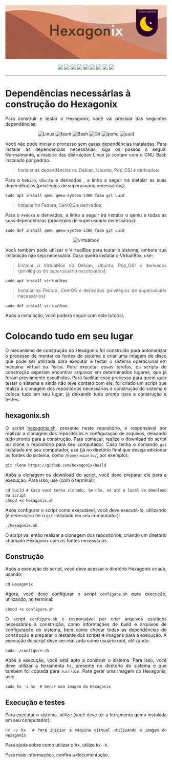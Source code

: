 <!-- Vamos adicionar o logotipo do sistema -->

<p align="center">
<img src="https://github.com/hexagonix/Doc/blob/main/Img/banner.png">
</p>

<div align="center">

![](https://img.shields.io/github/license/hexagonix/build.svg)
![](https://img.shields.io/github/stars/hexagonix/build.svg)
![](https://img.shields.io/github/issues/hexagonix/build.svg)
![](https://img.shields.io/github/issues-closed/hexagonix/build.svg)
![](https://img.shields.io/github/issues-pr/hexagonix/build.svg)
![](https://img.shields.io/github/issues-pr-closed/hexagonix/build.svg)
![](https://img.shields.io/github/downloads/hexagonix/build/total.svg)
![](https://img.shields.io/github/release/hexagonix/build.svg)
[![](https://img.shields.io/twitter/follow/hexagonixOS.svg?style=social&label=Follow%20%40HexagonixOS)](https://twitter.com/hexagonixOS)

</div>

<hr>

# Dependências necessárias à construção do Hexagonix

<div align="justify">

Para construir e testar o Hexagonix, você vai precisar das seguintes dependências:

</div>

<div align="center">

![Linux](https://img.shields.io/badge/Linux-FCC624?style=for-the-badge&logo=linux&logoColor=black)
![fasm](https://img.shields.io/badge/Flat_Assembler-F57842?style=for-the-badge&logo=fasm&logoColor=white)
![Bash](https://img.shields.io/badge/GNU%20Bash-4EAA25?style=for-the-badge&logo=GNU%20Bash&logoColor=white)
![Git](https://img.shields.io/badge/GIT-E44C30?style=for-the-badge&logo=git&logoColor=white)
![qemu](https://img.shields.io/badge/Qemu-0A0A0A?style=for-the-badge&logo=qemu&logoColor=white)
![uuid](https://img.shields.io/badge/UUID-0078D6?style=for-the-badge&&logoColor=white)

</div>

<div align="justify">

Você não pode iniciar o processo sem essas dependências instaladas. Para instalar as dependências necessárias, siga os passos a seguir. Normalmente, a maioria das distruições Linux já contam com o GNU Bash instalado por padrão.

> Instalar as dependências no Debian, Ubuntu, Pop_OS! e derivados:

Para o `Debian`, `Ubuntu` e derivados , a linha a seguir irá instalar as suas dependências (privilégios de superusuário necessários):

```
sudo apt install qemu qemu-system-i386 fasm git uuid
```

> Instalar no Fedora, CentOS e derivados:

Para o `Fedora` e derivados, a linha a seguir irá instalar o qemu e todas as suas dependências (privilégios de superusuário necessários):

```
sudo dnf install qemu qemu-system-i386 fasm git uuid
```

</div>

<div align="center">

![virtualbox](https://img.shields.io/badge/VirtualBox-118515?style=for-the-badge&logo=virtualbox&logoColor=white)

</div>

<div align="justify">

Você também pode utilizar o VirtualBox para testar o sistema, embora sua instalação não seja necessária. Caso queira instalar o VirtualBox, use:

> Instalar o VirtualBox no Debian, Ubuntu, Pop_OS! e derivados (privilégios de superusuário necessários):

```
sudo apt install virtualbox
```

> Instalar no Fedora, CentOS e derivados (privilégios de superusuário necessários):

```
sudo dnf install virtualbox
```

Após a instalação, você poderá seguir com este tutorial.

</div>

# Colocando tudo em seu lugar

<div align="justify">

O mecanismo de construção do Hexagonix foi construído para automatizar o processo de montar os fontes do sistema e criar uma imagem de disco que pode ser utilizada para executar e testar o sistema operacional em máquina virtual ou física. Para executar essas tarefas, os scripts de construção esperam encontrar arquivos em determinados lugares, que já foram previamente escolhidos. Para facilitar esse processo para quem quer testar o sistema e ainda não teve contato com ele, foi criado um script que realiza a clonagem dos repositórios necessários à construção do sistema e coloca tudo em seu lugar, já deixando tudo pronto para a construção e testes.

</div>

## hexagonix.sh

<div align="justify">

O script [hexagonix.sh](hexagonix.sh), presente neste repositório, é responsável por realizar a clonagem dos repositórios e configuração de arquivos, deixando tudo pronto para a construção. Para começar, realize o download do script ou clone o repositório para seu computador. Caso tenha o comando `git` instalado em seu computador, use (já no diretório final que deseja adicionar os fontes do sistema, como `/home/usuario/`, por exemplo):

```
git clone https://github.com/hexagonix/build
```

Após a clonagem ou download do [script](hexagonix.sh), você deve preparar ele para a execução. Para isso, use (com o terminal):

```
cd build # Caso você tenha clonado. Se não, vá até o local de download do script
chmod +x hexagonix.sh
```

Após configurar o script como executável, você deve executá-lo, utilizando (é necessário ter o `git` instalado em seu computador):

```
./hexagonix.sh
```

O script vai então realizar a clonagem dos repositórios, criando um diretório chamado Hexagonix com os fontes necessários.

</div>

## Construção

<div align="justify">

Após a execução do script, você deve acessar o diretório Hexagonix criado, usando:

```
cd Hexagonix
```

Agora, você deve configurar o script `configure.sh` para execução, utilizando, no terminal:

```
chmod +x configure.sh
```

O script `configure.sh` é responsável por criar arquivos estáticos necessários à construção, como informações de build e arquivos de configuração do sistema, bem como checar todas as dependências de construção e preparar o restante dos scripts e imagens para a execução. A execução do script deve ser realizada como usuário root, utilizando:

```
sudo ./configure.sh
```

Após a execução, você está apto a construir o sistema. Para isso, você deve utilizar a ferramenta `hx`, presente no diretório do sistema e que também foi copiada para `/usr/bin`. Para gerar uma imagem do Hexagonix, use:

```
sudo hx -i hx  # Gerar uma imagem do Hexagonix
```

</div>

## Execução e testes

<div align="justify">

Para executar o sistema, utilize (você deve ter a ferramenta qemu instalada em seu computador):

```
hx -v hx  # Para iniciar a máquina virtual utilizando a imagem do Hexagonix
```

Para ajuda sobre como utilizar o hx, utilize `hx -h`.

Para mais informações, confira a documentação.

</div>

<!-- Versão do arquivo: 1.0

Copyright © 2015-2024 Felipe Miguel Nery Lunkes

-->
